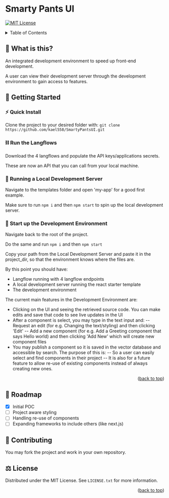 # Smarty Pants UI

<a name="readme-top"></a>

[![MIT License][license-shield]][license-url]

<!-- TABLE OF CONTENTS -->
<details>
  <summary>Table of Contents</summary>
  <ol>
    <li><a href="#-what-is-this">What is this?</a></li>
    <li>
      <a href="#-getting-started">Getting Started</a>
      <ul>
        <li><a href="#-quick-install">Quick Install</a></li>
        <li><a href="#-run-the-langflows">Run the Langflows</a></li>
        <li><a href="#-running-a-local-development-server">Running a Local Development Server</a></li>
        <li><a href="#-start-up-the-development-environment">Start up the Development Environment</a></li>
      </ul>
    </li>
    <li><a href="#-roadmap">Roadmap</a></li>
    <li><a href="#-contributing">Contributing</a></li>
    <li><a href="#-license">License</a></li>
  </ol>
</details>



## 🤔 What is this?
An integrated development environment to speed up front-end development.

A user can view their development server through the development environment to gain access to features.

## 📖 Getting Started 
### ⚡️ Quick Install
Clone the project to your desired folder with:
`git clone https://github.com/kael558/SmartyPantsUI.git`

### ⛓️ Run the Langflows
Download the 4 langflows and populate the API keys/applications secrets.

These are now an API that you can call from your local machine.

### 🤖 Running a Local Development Server
Navigate to the templates folder and open 'my-app' for a good first example. 

Make sure to run `npm i` and then `npm start` to spin up the local development server.

### 📁 Start up the Development Environment
Navigate back to the root of the project.

Do the same and run `npm i` and then `npm start` 

Copy your path from the Local Development Server and paste it in the project_dir, so that the environment knows where the files are. 

By this point you should have:
- Langflow running with 4 langflow endpoints
- A local development server running the react starter template
- The development environment

The current main features in the Development Environment are:
- Clicking on the UI and seeing the retrieved source code. You can make edits and save that code to see live updates in the UI
- After a component is select, you may type in the text input and:
  -- Request an edit (for e.g. Changing the text/styling) and then clicking 'Edit'
  -- Add a new component (for e.g. Add a Greeting component that says Hello world) and then clicking 'Add New' which will create new component files
- You may publish a component so it is saved in the vector database and accessible by search. The purpose of this is:
  -- So a user can easily select and find components in their project
  -- It is also for a future feature to allow re-use of existing components instead of always creating new ones. 

<p align="right">(<a href="#readme-top">back to top</a>)</p>

## 📅 Roadmap
- [x] Initial POC
- [ ] Project aware styling
- [ ] Handling re-use of components
- [ ] Expanding frameworks to include others (like next.js)

## 🤝 Contributing
You may fork the project and work in your own repository.

## ⚖️ License
Distributed under the MIT License. See `LICENSE.txt` for more information.

<p align="right">(<a href="#readme-top">back to top</a>)</p>
<!-- MARKDOWN LINKS & IMAGES -->
<!-- https://www.markdownguide.org/basic-syntax/#reference-style-links -->

[license-shield]: https://img.shields.io/github/license/kael558/SmartyPantsUI.svg?style=for-the-badge
[license-url]: https://github.com/kael558/SmartyPantsUI/blob/main/LICENSE
[linkedin-shield]: https://img.shields.io/badge/-LinkedIn-black.svg?style=for-the-badge&logo=linkedin&colorB=555
[rahel-linkedin-url]: https://www.linkedin.com/in/rahelgunaratne/
